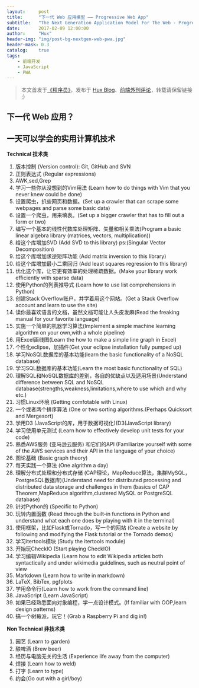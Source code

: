 ```yaml
---
layout:     post
title:      "下一代 Web 应用模型 —— Progressive Web App"
subtitle:   "The Next Generation Application Model For The Web - Progressive Web App"
date:       2017-02-09 12:00:00
author:     "Hux"
header-img: "img/post-bg-nextgen-web-pwa.jpg"
header-mask: 0.3
catalog:    true
tags:
    - 前端开发
    - JavaScript
    - PWA
---
```




> 本文首发于[《程序员》](http://geek.csdn.net/news/detail/135595)，发布于 [Hux Blog](https://huangxuan.me)、[前端外刊评论](https://zhuanlan.zhihu.com/FrontendMagazine)，转载请保留链接 ;)


## 下一代 Web 应用？

## 一天可以学会的实用计算机技术
**Technical 技术类**

1. 版本控制 (Version control): Git, GitHub and SVN
2. 正则表达式 (Regular expressions) 
3. AWK,sed,Grep 
4. 学习一些你从没想到的Vim用法 (Learn how to do things with Vim that you never knew could be done)
5. 设置爬虫，扒些网页和数据。(Set up a crawler that can scrape some webpages and parse some basic data)
6. 设置一个爬虫，用来填表。(Set up a bigger crawler that has to fill out a form or two)
7. 编写一个基本的线性代数库处理矩阵、矢量和相关乘法(Program a basic linear algebra library (matrices, vectors, multiplication))
8. 给这个库增加SVD (Add SVD to this library) ps:(Singular Vector Decomposition)
9. 给这个库增加求逆矩阵功能 (Add matrix inversion to this library)
10. 给这个库增加最小二乘回归 (Add least squares regression to this library)
11. 优化这个库，让它更有效率的处理稀疏数据。(Make your library work efficiently with sparse data)
12. 使用Python的列表推导式 (Learn how to use list comprehensions in Python)
13.  创建Stack Overflow账户，并学着用这个网站。(Get a Stack Overflow account and learn to use the site)
14. 读你最喜欢语言的文档，虽然文档可能让人头皮发麻(Read the freaking manual for your favorite language)
15. 实施一个简单的机器学习算法(Implement a simple machine learning algorithm on your own,with a whole pipeline)
16. 用Excel画线图(Learn the how to make a simple line graph in Excel)
17. 个性化eclipse，加插件(Get your eclipse installation fully pumped up)
18. 学习NoSQL数据库的基本功能(learn the basic functionality of a NoSQL database)
19. 学习SQL数据库的基本功能(Learn the most basic functionality of SQL)
20. 理解SQL和NoSQL数据库的差别，各自的优缺点以及适用场景(Understand difference between SQL and NoSQL database(strengths,weakness,limitations,where to use which and why etc.)
21. 习惯Linux环境 (Getting comfotable with Linux)
22. 一个或者两个排序算法 (One or two sorting algorithms.(Perhaps Quicksort and Mergesort)
23. 学用D3 (JavaScript的库，用于数据可视化)(D3(JavaScript library)
24. 学习使用单元测试 (Learn how to effectively develop unit tests for your code)
25. 熟悉AWS服务 (亚马逊云服务) 和它们的API (Familiarize yourself with some of the AWS services and their API in the language of your choice)
26. 图论基础 (Basic graph theory)
27. 每天实践一个算法 (One algrithm a day)
28. 理解分布式处理和分布式存储 (CAP理论，MapReduce算法，集群MySQL，PostgreSQL数据库)(Understand need for distributed processing and distributed data storage and challenges in them (basics of CAP Theorem,MapReduce algorithm,clustered MySQL or PostgreSQL database)
29. 针对Python的 (Specific to Python)
30. 玩转内置函数 (Read through the built-in functions in Python and understand what each one does by playing with it in the terminal)
31. 使用框架，比如Flask或Tornado，写一个的网站 (Create a website by following and modifying the Flask tutorial or the Tornado demos)
32. 学习itertools模块 (Study the itertools module)
33. 开始玩CheckIO (Start playing CheckIO)
34. 学习编辑Wikipedia (Learn how to edit Wikipedia articles both syntactically and under wikimedia guidelines, such as neutral point of view
35. Markdown (Learn how to write in markdown)
36. LaTeX, BibTex, pgfplots
37. 学用命令行(Learn how to work from the command line)
38. JavaScript (Learn JavaScript)
39. 如果已经熟悉面向对象编程，学一点设计模式。(If familiar with OOP,learn design patterns)
40. 搞一个树莓派，玩它！(Grab a Raspberry Pi and dig in!)

**Non Technical 非技术类**

1. 园艺 (Learn to garden)
2. 酿啤酒 (Brew beer)
3. 经历与电脑无关的生活 (Experience life away from the computer)
4. 焊接 (Learn how to weld)
5. 打字 (Learn to type)
6. 约会(Go out with a girl/boy)
